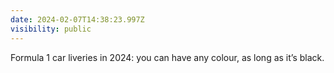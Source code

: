```yaml
---
date: 2024-02-07T14:38:23.997Z
visibility: public
---
```


Formula 1 car liveries in 2024: you can have any colour, as long as it’s black.
